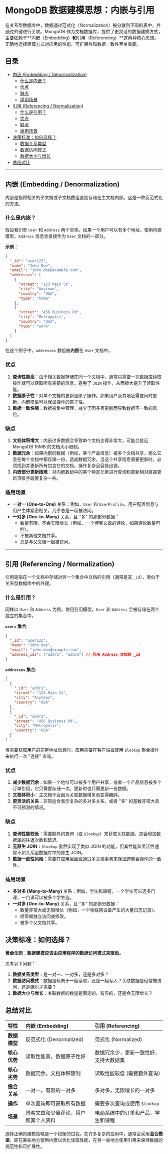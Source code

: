 # MongoDB 数据建模思想：内嵌与引用

在关系型数据库中，数据通过范式化（Normalization）被分散到不同的表中，并通过外键进行关联。MongoDB 作为文档数据库，提供了更灵活的数据建模方式，主要依赖于**内嵌（Embedding）**和**引用（Referencing）**这两种核心思想。正确地选择建模方式对应用的性能、可扩展性和数据一致性至关重要。

## 目录
- [内嵌 (Embedding / Denormalization)](#内嵌-embedding--denormalization)
  - [什么是内嵌？](#什么是内嵌)
  - [优点](#优点)
  - [缺点](#缺点)
  - [适用场景](#适用场景)
- [引用 (Referencing / Normalization)](#引用-referencing--normalization)
  - [什么是引用？](#什么是引用)
  - [优点](#优点-1)
  - [缺点](#缺点-1)
  - [适用场景](#适用场景-1)
- [决策标准：如何选择？](#决策标准如何选择)
  - [数据关系类型](#数据关系类型)
  - [数据访问模式](#数据访问模式)
  - [数据大小与增长](#数据大小与增长)
- [总结对比](#总结对比)

---

## 内嵌 (Embedding / Denormalization)

内嵌是指将相关的子文档或子文档数组直接存储在主文档内部。这是一种反范式化的方法。

### 什么是内嵌？

假设我们有 `User` 和 `Address` 两个实体。如果一个用户可以有多个地址，使用内嵌模型，`Address` 信息会直接作为 `User` 文档的一部分。

**示例**：
```json
{
  "_id": "user123",
  "name": "John Doe",
  "email": "john.doe@example.com",
  "addresses": [
    {
      "street": "123 Main St",
      "city": "Anytown",
      "country": "USA",
      "type": "home"
    },
    {
      "street": "456 Business Rd",
      "city": "Metropolis",
      "country": "USA",
      "type": "work"
    }
  ]
}
```
在这个例子中，`addresses` 数组被**内嵌**在 `User` 文档中。

### 优点

1.  **查询性能高**：由于相关数据存储在同一个文档中，通常只需要一次数据库读取操作就可以获取所有需要的信息，避免了 `JOIN` 操作，从而极大提升了读取性能。
2.  **数据原子性**：对单个文档的更新是原子操作。如果用户及其地址需要同时更新，内嵌模型可以保证操作的原子性。
3.  **数据一致性强**：数据被集中管理，减少了因多表更新而导致数据不一致的风险。

### 缺点

1.  **文档体积增大**：内嵌过多数据会导致单个文档变得非常大，可能会接近 MongoDB 16MB 的文档大小限制。
2.  **数据冗余**：如果内嵌的数据（例如，某个产品信息）被多个文档共享，那么它会在每个文档中都存储一份，造成数据冗余。当这个共享信息需要更新时，必须找到并更新所有包含它的文档，操作复杂且容易出错。
3.  **内嵌部分更新困难**：对内嵌数组中的某个特定元素进行查询和更新相对直接更新顶级字段要复杂一些。

### 适用场景

-   **一对一 (One-to-One)** 关系：例如，`User` 和 `UserProfile`，用户配置信息与用户主体紧密相关，几乎总是一起被访问。
-   **一对多 (One-to-Many)** 关系，且 "多" 的那部分数据：
    -   数量有限，不会无限增长（例如，一个博客文章的评论，如果评论数量可控）。
    -   不被其他文档共享。
    -   总是与父文档一起被访问。

---

## 引用 (Referencing / Normalization)

引用是指在一个文档中存储对另一个集合中文档的引用（通常是其 `_id`），类似于关系型数据库中的外键。

### 什么是引用？

同样以 `User` 和 `Address` 为例，使用引用模型，`User` 和 `Address` 会被存储在两个独立的集合中。

**`users` 集合**:
```json
{
  "_id": "user123",
  "name": "John Doe",
  "email": "john.doe@example.com",
  "address_ids": ["addr1", "addr2"] // 引用 Address 文档的 _id
}
```

**`addresses` 集合**:
```json
[
  {
    "_id": "addr1",
    "street": "123 Main St",
    "city": "Anytown",
    "country": "USA"
  },
  {
    "_id": "addr2",
    "street": "456 Business Rd",
    "city": "Metropolis",
    "country": "USA"
  }
]
```

当需要获取用户的完整地址信息时，应用需要在客户端或使用 `$lookup` 聚合操作来执行一次 "连接" 查询。

### 优点

1.  **减少数据冗余**：如果一个地址可以被多个用户共享，或者一个产品信息被多个订单引用，它只需要存储一次。更新时也只需更新一份数据。
2.  **文档体积小**：主文档不会因为关联数据增多而变得臃肿。
3.  **更灵活的关系**：非常适合表示复杂的多对多关系，或者 "多" 的基数非常大且不可预测的情况。

### 缺点

1.  **查询性能较低**：需要额外的查询（或 `$lookup`）来获取关联数据，这会增加数据库的往返次数和延迟。
2.  **无原生 JOIN**：`$lookup` 虽然实现了类似 JOIN 的功能，但其性能和灵活性通常不如关系型数据库中的原生 JOIN。
3.  **数据一致性风险**：需要在应用层面或通过多文档事务来保证跨集合操作的一致性。

### 适用场景

-   **多对多 (Many-to-Many)** 关系：例如，学生和课程，一个学生可以选多门课，一门课可以被多个学生选。
-   **一对多 (One-to-Many)** 关系，且 "多" 的那部分数据：
    -   数量非常大或无限增长（例如，一个物联网设备产生的大量日志记录）。
    -   经常被独立访问或修改。
    -   被多个父文档共享。

## 决策标准：如何选择？

**黄金法则**：**数据建模应该由应用程序的数据访问模式来驱动。**

思考以下问题：
1.  **数据关系类型**：是一对一、一对多，还是多对多？
2.  **数据访问模式**：数据是倾向于一起读取，还是一起写入？关联数据是经常被访问，还是偶尔才需要？
3.  **数据大小与增长**：关联数据的数量是固定的、有界的，还是会无限增长？

## 总结对比

| 特性         | 内嵌 (Embedding)                                  | 引用 (Referencing)                                 |
| :----------- | :------------------------------------------------ | :------------------------------------------------- |
| **数据模型** | 反范式化 (Denormalized)                           | 范式化 (Normalized)                                |
| **核心优势** | 读取性能高，数据原子性好                          | 数据冗余少，更新一致性好，支持大数据集             |
| **核心劣势** | 数据冗余，文档体积限制                            | 读取性能较低 (需要额外查询)                        |
| **适合关系** | 一对一，有限的一对多                              | 多对多，无限增长的一对多                           |
| **操作**     | 单次查询即可获取所有数据                          | 需要多次查询或使用 `$lookup`                       |
| **场景**     | 博客文章和少量评论，用户和其个人资料              | 电商系统中的订单和产品，学生和课程                 |

选择正确的建模策略是一个权衡的过程。在许多复杂的应用中，通常会采用**混合模型**，即在某些地方使用内嵌以优化读取性能，在另一些地方使用引用来保持数据的规范性和可扩展性。 